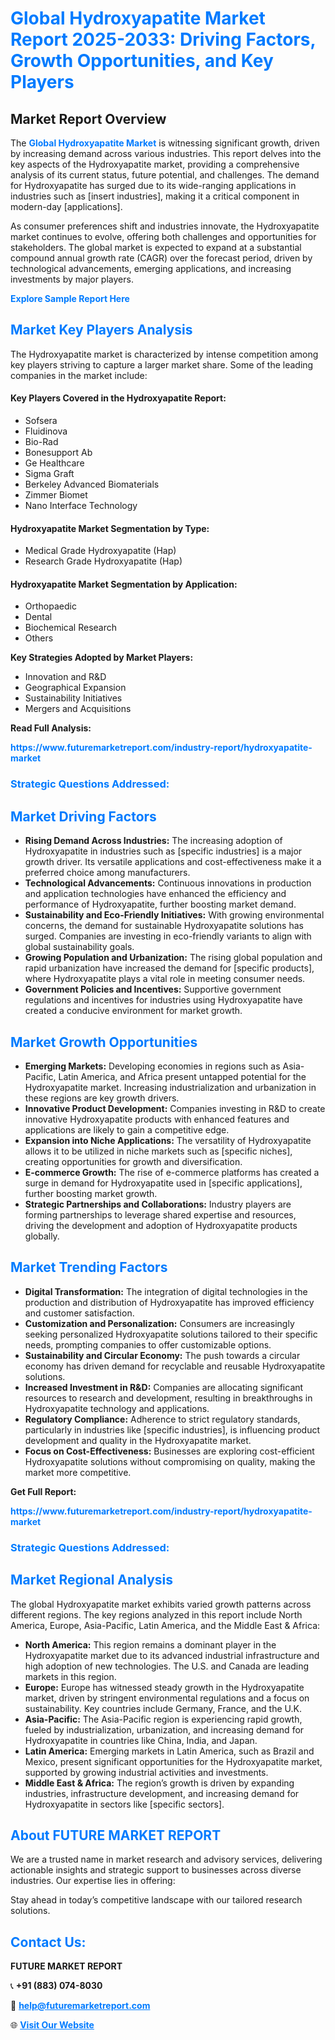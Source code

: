 <h1 style="color: #007BFF;">Global Hydroxyapatite Market Report 2025-2033: Driving Factors, Growth Opportunities, and Key Players</h1>

<section id="overview">
<h2>Market Report Overview</h2>
<p>The <a href="https://www.futuremarketreport.com/industry-report/hydroxyapatite-market" style="color: #007BFF; text-decoration: none;"><strong>Global Hydroxyapatite Market</strong></a> is witnessing significant growth, driven by increasing demand across various industries. This report delves into the key aspects of the Hydroxyapatite market, providing a comprehensive analysis of its current status, future potential, and challenges. The demand for Hydroxyapatite has surged due to its wide-ranging applications in industries such as [insert industries], making it a critical component in modern-day [applications].</p>
<p>As consumer preferences shift and industries innovate, the Hydroxyapatite market continues to evolve, offering both challenges and opportunities for stakeholders. The global market is expected to expand at a substantial compound annual growth rate (CAGR) over the forecast period, driven by technological advancements, emerging applications, and increasing investments by major players.</p>
</section>

<section id="overview">
<p><a href="https://www.futuremarketreport.com/request-sample/reportId=30417" style="color: #007BFF; text-decoration: none;"><strong>Explore Sample Report Here</strong></a></p>
</section>

<section id="key-players">
<h2 style="color: #007BFF;">Market Key Players Analysis</h2>
<p>The Hydroxyapatite market is characterized by intense competition among key players striving to capture a larger market share. Some of the leading companies in the market include:</p>
<h4>Key Players Covered in the Hydroxyapatite Report:</h4>
<ul><li>Sofsera</li><li>Fluidinova</li><li>Bio-Rad</li><li>Bonesupport Ab</li><li>Ge Healthcare</li><li>Sigma Graft</li><li>Berkeley Advanced Biomaterials</li><li>Zimmer Biomet</li><li>Nano Interface Technology</li></ul>
<h4>Hydroxyapatite Market Segmentation by Type:</h4>
<ul><li>Medical Grade Hydroxyapatite (Hap)</li><li>Research Grade Hydroxyapatite (Hap)</li></ul>

<h4>Hydroxyapatite Market Segmentation by Application:</h4>
<ul><li>Orthopaedic</li><li>Dental</li><li>Biochemical Research</li><li>Others</li></ul>
<p><strong>Key Strategies Adopted by Market Players:</strong></p>
<ul>
<li>Innovation and R&D</li>
<li>Geographical Expansion</li>
<li>Sustainability Initiatives</li>
<li>Mergers and Acquisitions</li>
</ul>
</section>

<section>
<p><strong>Read Full Analysis: </strong></p><a href="https://www.futuremarketreport.com/industry-report/hydroxyapatite-market" style="color: #007BFF; text-decoration: none;"><strong>https://www.futuremarketreport.com/industry-report/hydroxyapatite-market</strong></a>
<h3 style="color: #007BFF;">Strategic Questions Addressed:</h3>
</section>

<section id="driving-factors">
<h2 style="color: #007BFF;">Market Driving Factors</h2>
<ul>
<li><strong>Rising Demand Across Industries:</strong> The increasing adoption of Hydroxyapatite in industries such as [specific industries] is a major growth driver. Its versatile applications and cost-effectiveness make it a preferred choice among manufacturers.</li>
<li><strong>Technological Advancements:</strong> Continuous innovations in production and application technologies have enhanced the efficiency and performance of Hydroxyapatite, further boosting market demand.</li>
<li><strong>Sustainability and Eco-Friendly Initiatives:</strong> With growing environmental concerns, the demand for sustainable Hydroxyapatite solutions has surged. Companies are investing in eco-friendly variants to align with global sustainability goals.</li>
<li><strong>Growing Population and Urbanization:</strong> The rising global population and rapid urbanization have increased the demand for [specific products], where Hydroxyapatite plays a vital role in meeting consumer needs.</li>
<li><strong>Government Policies and Incentives:</strong> Supportive government regulations and incentives for industries using Hydroxyapatite have created a conducive environment for market growth.</li>
</ul>
</section>

<section id="growth-opportunities">
<h2 style="color: #007BFF;">Market Growth Opportunities</h2>
<ul>
<li><strong>Emerging Markets:</strong> Developing economies in regions such as Asia-Pacific, Latin America, and Africa present untapped potential for the Hydroxyapatite market. Increasing industrialization and urbanization in these regions are key growth drivers.</li>
<li><strong>Innovative Product Development:</strong> Companies investing in R&D to create innovative Hydroxyapatite products with enhanced features and applications are likely to gain a competitive edge.</li>
<li><strong>Expansion into Niche Applications:</strong> The versatility of Hydroxyapatite allows it to be utilized in niche markets such as [specific niches], creating opportunities for growth and diversification.</li>
<li><strong>E-commerce Growth:</strong> The rise of e-commerce platforms has created a surge in demand for Hydroxyapatite used in [specific applications], further boosting market growth.</li>
<li><strong>Strategic Partnerships and Collaborations:</strong> Industry players are forming partnerships to leverage shared expertise and resources, driving the development and adoption of Hydroxyapatite products globally.</li>
</ul>
</section>

<section id="trending-factors">
<h2 style="color: #007BFF;">Market Trending Factors</h2>
<ul>
<li><strong>Digital Transformation:</strong> The integration of digital technologies in the production and distribution of Hydroxyapatite has improved efficiency and customer satisfaction.</li>
<li><strong>Customization and Personalization:</strong> Consumers are increasingly seeking personalized Hydroxyapatite solutions tailored to their specific needs, prompting companies to offer customizable options.</li>
<li><strong>Sustainability and Circular Economy:</strong> The push towards a circular economy has driven demand for recyclable and reusable Hydroxyapatite solutions.</li>
<li><strong>Increased Investment in R&D:</strong> Companies are allocating significant resources to research and development, resulting in breakthroughs in Hydroxyapatite technology and applications.</li>
<li><strong>Regulatory Compliance:</strong> Adherence to strict regulatory standards, particularly in industries like [specific industries], is influencing product development and quality in the Hydroxyapatite market.</li>
<li><strong>Focus on Cost-Effectiveness:</strong> Businesses are exploring cost-efficient Hydroxyapatite solutions without compromising on quality, making the market more competitive.</li>
</ul>
</section>

<section>
<p><strong>Get Full Report: </strong></p><a href="https://www.futuremarketreport.com/industry-report/hydroxyapatite-market" style="color: #007BFF; text-decoration: none;"><strong>https://www.futuremarketreport.com/industry-report/hydroxyapatite-market</strong></a>
<h3 style="color: #007BFF;">Strategic Questions Addressed:</h3>
</section>


<section id="regional-analysis">
<h2 style="color: #007BFF;">Market Regional Analysis</h2>
<p>The global Hydroxyapatite market exhibits varied growth patterns across different regions. The key regions analyzed in this report include North America, Europe, Asia-Pacific, Latin America, and the Middle East & Africa:</p>
<ul>
<li><strong>North America:</strong> This region remains a dominant player in the Hydroxyapatite market due to its advanced industrial infrastructure and high adoption of new technologies. The U.S. and Canada are leading markets in this region.</li>
<li><strong>Europe:</strong> Europe has witnessed steady growth in the Hydroxyapatite market, driven by stringent environmental regulations and a focus on sustainability. Key countries include Germany, France, and the U.K.</li>
<li><strong>Asia-Pacific:</strong> The Asia-Pacific region is experiencing rapid growth, fueled by industrialization, urbanization, and increasing demand for Hydroxyapatite in countries like China, India, and Japan.</li>
<li><strong>Latin America:</strong> Emerging markets in Latin America, such as Brazil and Mexico, present significant opportunities for the Hydroxyapatite market, supported by growing industrial activities and investments.</li>
<li><strong>Middle East & Africa:</strong> The region’s growth is driven by expanding industries, infrastructure development, and increasing demand for Hydroxyapatite in sectors like [specific sectors].</li>
</ul>
</section>

<footer>
<h2 style="color: #007BFF;">About FUTURE MARKET REPORT</h2>
<p>We are a trusted name in market research and advisory services, delivering actionable insights and strategic support to businesses across diverse industries. Our expertise lies in offering:</p>

<p>Stay ahead in today’s competitive landscape with our tailored research solutions.</p>

<h2 style="color: #007BFF;">Contact Us:</h2>
<p><strong>FUTURE MARKET REPORT</strong></p>
<p>📞 <strong>+91 (883) 074-8030</strong></p>
<p>📧 <strong><a href="mailto:help@futuremarketreport.com" style="color: #007BFF;">help@futuremarketreport.com</a></strong></p>
<p>🌐 <strong><a href="https://www.futuremarketreport.com/" style="color: #007BFF;">Visit Our Website</a></strong></p>
</footer>